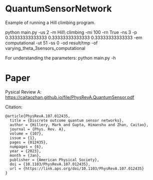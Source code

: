 # QuantumSensorNetwork

Example of running a Hill climbing program.

python main.py -us 2 -m Hill\ climbing -mi 100 -rn True -ns 3 -p 0.33333333333333 0.33333333333333 0.33333333333333 -em computational -ut 51 -ss 0 -od result/tmp -of varying_theta_3sensors_computational

For understanding the parameters: python main.py -h

# Paper

Pysical Review A: https://caitaozhan.github.io/file/PhysRevA.QuantumSensor.pdf

Citation:
```
@article{PhysRevA.107.012435,
  title = {Discrete outcome quantum sensor networks},
  author = {Hillery, Mark and Gupta, Himanshu and Zhan, Caitao},
  journal = {Phys. Rev. A},
  volume = {107},
  issue = {1},
  pages = {012435},
  numpages = {6},
  year = {2023},
  month = {Jan},
  publisher = {American Physical Society},
  doi = {10.1103/PhysRevA.107.012435},
  url = {https://link.aps.org/doi/10.1103/PhysRevA.107.012435}
}
```

